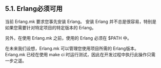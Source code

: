 ## 5.1. Erlang必须可用

当前 Erlang.mk 要求您事先安装 Erlang。 安装 Erlang 并不总是很容易，特别是如果您需要针对特定项目的特定版本的 Erlang。

另外，在使用 Erlang.mk 之前，使用的 Erlang 必须在 $PATH 中。

在未来我们设想，Erlang.mk 可以管理您使用项目所需的 Erlang版本。 Erlang.mk 已经在使用 make ci 时运行测试，因此在开发过程中执行此操作只需一步之遥。